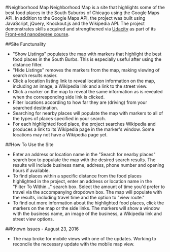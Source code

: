 #Neighborhood Map
Neighborhood Map is a site that highlights some of the best food places in the South Suburbs of Chicago using the Google Maps API. In addition to the Google Maps API, the project was built using JavaScript, jQuery, Knockout.js and the Wikipedia API. The project demonstrates skills acquired and strengthened via [Udacity](http://www.udacity.com "Udacity") as part of its [Front-end nanodegree course](https://www.udacity.com/course/front-end-web-developer-nanodegree--nd001 "Udacity Front-End Nanodegree"). 

##Site Functunality
- "Show Listings" populates the map with markers that highlight the best food places in the South Burbs. This is especially useful after using the distance filter.
- "Hide Listings" removes the markers from the map, making viewing of search results easier.
- Click a location listing link to reveal location information on the map, including an image, a Wikipedia link and a link to the street view.
- Click a marker on the map to reveal the same information as is revealed when the corresponding side link is clicked.
- Filter locations according to how far they are (driving) from your searched destination.
- Searching for nearby places will populate the map with markers to all of the types of places specified in your search.
- For each highlighted food place, the project searches Wikipedia and produces a link to its Wikipedia page in the marker's window. Some locations may not have a Wikipedia page yet.

##How To Use the Site
- Enter an address or location name in the "Search for nearby places" search box to populate the map with the desired search results. The results will include business name, address, phone number and opening hours if available.
- To find places within a specific distance from the food places highlighted in the project, enter an address or location name in the "Filter To Within..." search box. Select the amount of time you'd prefer to travel via the accompanying dropdown box. The map will populate with the results, including travel time and the option to "view route."
- To find out more information about the highlighted food places, click the markers on the map or the side links. The markers will show a window with the business name, an image of the business, a Wikipedia link and street view options.  

##Known Issues - August 23, 2016
- The map broke for mobile views with one of the updates. Working to reconcile the necessary update with the mobile map view.


